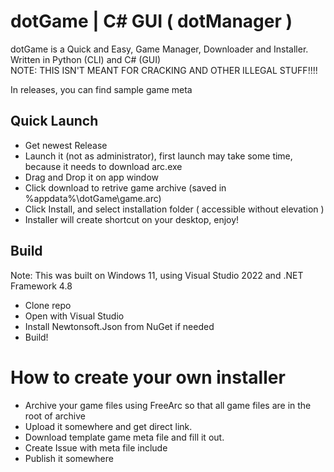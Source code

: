 # dotGame | C# GUI ( dotManager )  

dotGame is a Quick and Easy, Game Manager, Downloader and Installer. Written in Python (CLI) and C# (GUI)  
NOTE: THIS ISN'T MEANT FOR CRACKING AND OTHER ILLEGAL STUFF!!!!  

In releases, you can find sample game meta  
## Quick Launch
 * Get newest Release
 * Launch it (not as administrator), first launch may take some time, because it needs to download arc.exe
 * Drag and Drop it on app window
 * Click download to retrive game archive (saved in %appdata%\dotGame\game.arc)
 * Click Install, and select installation folder ( accessible without elevation )
 * Installer will create shortcut on your desktop, enjoy!

## Build  

Note: This was built on Windows 11, using Visual Studio 2022 and .NET Framework 4.8  
 * Clone repo
 * Open with Visual Studio
 * Install Newtonsoft.Json from NuGet if needed
 * Build!

# How to create your own installer
 * Archive your game files using FreeArc so that all game files are in the root of archive
 * Upload it somewhere and get direct link.
 * Download template game meta file and fill it out.
 * Create Issue with meta file include
 * Publish it somewhere
